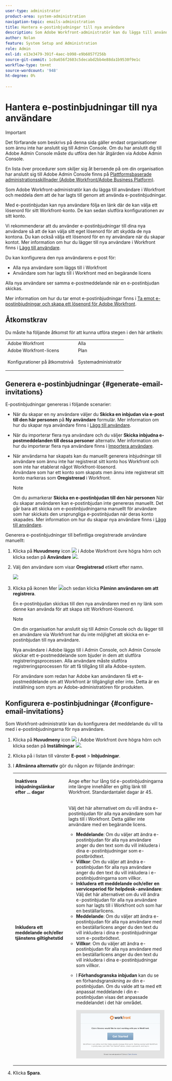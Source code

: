 ```yaml
---
user-type: administrator
product-area: system-administration
navigation-topic: emails-administration
title: Hantera e-postinbjudningar till nya användare
description: Som Adobe Workfront-administratör kan du lägga till användare i Workfront och meddela dem att de har lagts till genom att använda e-postinbjudningar.
author: Nolan
feature: System Setup and Administration
role: Admin
exl-id: e13e3479-391f-4aec-b998-e9b6057f256b
source-git-commit: 1c0a656f2603c5decabd2bb4e88da1b9530f9e1c
workflow-type: tm+mt
source-wordcount: '948'
ht-degree: 0%

---
```


# Hantera e-postinbjudningar till nya användare

<!--
<p data-mc-conditions="QuicksilverOrClassic.Draft mode">*** DON'T DELETE, DRAFT OR HIDE THIS ARTICLE. IT IS LINKED TO THE PRODUCT, THROUGH THE CONTEXT SENSITIVE HELP LINKS. **</p>
-->

>[!IMPORTANT]
>
>Det förfarande som beskrivs på denna sida gäller endast organisationer som ännu inte har anslutit sig till Admin Console. Om du har anslutit dig till Adobe Admin Console måste du utföra den här åtgärden via Adobe Admin Console.
>
>En lista över procedurer som skiljer sig åt beroende på om din organisation har anslutit sig till Adobe Admin Console finns på [Plattformsbaserade administrationsskillnader (Adobe Workfront/Adobe Business Platform)](../../../administration-and-setup/get-started-wf-administration/actions-in-admin-console.md).

Som Adobe Workfront-administratör kan du lägga till användare i Workfront och meddela dem att de har lagts till genom att använda e-postinbjudningar.

Med e-postinbjudan kan nya användare följa en länk där de kan välja ett lösenord för sitt Workfront-konto. De kan sedan slutföra konfigurationen av sitt konto.

Vi rekommenderar att du använder e-postinbjudningar till dina nya användare så att de kan välja sitt eget lösenord för att skydda de nya kontona. Du kan också välja ett lösenord för en ny användare när du skapar kontot. Mer information om hur du lägger till nya användare i Workfront finns i [Lägg till användare](../../../administration-and-setup/add-users/create-and-manage-users/add-users.md).

Du kan konfigurera den nya användarens e-post för:

* Alla nya användare som läggs till i Workfront
* Användare som har lagts till i Workfront med en begärande licens

Alla nya användare ser samma e-postmeddelande när en e-postinbjudan skickas.

Mer information om hur du tar emot e-postinbjudningar finns i [Ta emot e-postinbjudningar och skapa ett lösenord för Adobe Workfront](../../../workfront-basics/manage-your-account-and-profile/managing-your-workfront-account/receive-email-invitations.md).

## Åtkomstkrav

Du måste ha följande åtkomst för att kunna utföra stegen i den här artikeln:

<table style="table-layout:auto"> 
 <col> 
 <col> 
 <tbody> 
  <tr> 
   <td role="rowheader">Adobe Workfront</td> 
   <td>Alla</td> 
  </tr> 
  <tr> 
   <td role="rowheader">Adobe Workfront-licens</td> 
   <td>Plan</td> 
  </tr> 
  <tr> 
   <td role="rowheader">Konfigurationer på åtkomstnivå</td> 
   <td> <p>Systemadministratör</p> </td> 
  </tr> 
 </tbody> 
</table>

## Generera e-postinbjudningar {#generate-email-invitations}

E-postinbjudningar genereras i följande scenarier:

* När du skapar en ny användare väljer du **Skicka en inbjudan via e-post till den här personen** på **Ny användare** formulär. Mer information om hur du skapar nya användare finns i [Lägg till användare](../../../administration-and-setup/add-users/create-and-manage-users/add-users.md).
* När du importerar flera nya användare och du väljer **Skicka inbjudna e-postmeddelanden till dessa personer** alternativ. Mer information om hur du importerar flera nya användare finns i [Importera användare](../../../administration-and-setup/add-users/create-and-manage-users/import-users.md).
* När användarna har skapats kan du manuellt generera inbjudningar till användare som ännu inte har registrerat sitt konto hos Workfront och som inte har etablerat något Workfront-lösenord.\
  Användare som har ett konto som skapats men ännu inte registrerat sitt konto markeras som **Oregistrerad** i Workfront.

  >[!NOTE]
  >
  >Om du avmarkerar **Skicka en e-postinbjudan till den här personen** När du skapar användaren kan e-postinbjudan inte genereras manuellt. Det går bara att skicka om e-postinbjudningarna manuellt för användare som har skickats den ursprungliga e-postinbjudan när deras konto skapades. Mer information om hur du skapar nya användare finns i [Lägg till användare](../../../administration-and-setup/add-users/create-and-manage-users/add-users.md).

Generera e-postinbjudningar till befintliga oregistrerade användare manuellt:

1. Klicka på **Huvudmeny** icon ![](assets/main-menu-icon.png) i Adobe Workfront övre högra hörn och klicka sedan på **Användare** ![](assets/users-icon-in-main-menu.png).
1. Välj den användare som visar **Oregistrerad** etikett efter namn.

   ![](assets/unreg-user-qs-350x221.png)

1. Klicka på ikonen Mer ![](assets/more-icon.png)och sedan klicka **Påminn användaren om att registrera**.

   En e-postinbjudan skickas till den nya användaren med en ny länk som denne kan använda för att skapa sitt Workfront-lösenord.

   >[!NOTE]
   >
   >Om din organisation har anslutit sig till Admin Console och du lägger till en användare via Workfront har du inte möjlighet att skicka en e-postinbjudan till nya användare.
   >
   >Nya användare i Adobe läggs till i Admin Console, och Admin Console skickar ett e-postmeddelande som bjuder in dem att slutföra registreringsprocessen. Alla användare måste slutföra registreringsprocessen för att få tillgång till alla Adobe-system.
   >
   >För användare som redan har Adobe kan användaren få ett e-postmeddelande om att Workfront är tillgängligt eller inte. Detta är en inställning som styrs av Adobe-administratören för produkten.

## Konfigurera e-postinbjudningar {#configure-email-invitations}

Som Workfront-administratör kan du konfigurera det meddelande du vill ta med i e-postinbjudningarna för nya användare.

1. Klicka på **Huvudmeny** icon ![](assets/main-menu-icon.png) i Adobe Workfront övre högra hörn och klicka sedan på **Inställningar** ![](assets/gear-icon-settings.png).

1. Klicka på i listan till vänster **E-post** > **Inbjudningar**.

1. I **Allmänna alternativ** gör du någon av följande ändringar:

   <table style="table-layout:auto"> 
    <col> 
    <col> 
    <tbody> 
     <tr> 
      <td role="rowheader"><strong>Inaktivera inbjudningslänkar efter ... dagar</strong> </td> 
      <td> <p>Ange efter hur lång tid e-postinbjudningarna inte längre innehåller en giltig länk till Workfront. Standardantalet dagar är 45.</p> </td> 
     </tr> 
     <tr> 
      <td role="rowheader"><strong>Inkludera ett meddelande och/eller tjänstens giltighetstid</strong> </td> 
      <td> <p>Välj det här alternativet om du vill ändra e-postinbjudan för alla nya användare som har lagts till i Workfront. Detta gäller inte användare med en begärande licens.</p> 
       <ul> 
        <li><strong>Meddelande</strong>: Om du väljer att ändra e-postinbjudan för alla nya användare anger du den text som du vill inkludera i dina e-postinbjudningar som e-postbrödtext.</li> 
        <li><strong>Villkor</strong>: Om du väljer att ändra e-postinbjudan för alla nya användare anger du den text du vill inkludera i e-postinbjudningarna som villkor.<br></li> 
        <li><strong>Inkludera ett meddelande och/eller en serviceperiod för helpdesk-användare</strong>: Välj det här alternativet om du vill ändra e-postinbjudan för alla nya användare som har lagts till i Workfront och som har en beställarlicens.</li> 
        <li><strong>Meddelande</strong>: Om du väljer att ändra e-postinbjudan för alla nya användare med en beställarlicens anger du den text du vill inkludera i dina e-postinbjudningar som e-postbrödtext.</li> 
        <li><strong>Villkor</strong>: Om du väljer att ändra e-postinbjudan för alla nya användare med en beställarlicens anger du den text du vill inkludera i dina e-postinbjudningar som villkor.<br></li> 
        <li> <p>I <strong>Förhandsgranska inbjudan</strong> kan du se en förhandsgranskning av din e-postinbjudan. Om du valde att ta med ett anpassat meddelande i din e-postinbjudan visas det anpassade meddelandet i det här området.</p> <p> <img src="assets/email-invitation-for-all-users-preview-qs-350x190.png" style="width: 350;height: 190;"> </p> </li> 
       </ul> </td> 
     </tr> 
    </tbody> 
   </table>

1. Klicka **Spara**.
